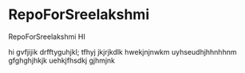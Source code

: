 # RepoForSreelakshmi
RepoForSreelakshmi
HI

hi
gvfjijik
drfftyguhjkl;
tfhyj
jkjrjkdlk
hwekjnjnwkm
uyhseudhjhhnhhnm
gfghghjhkjk
uehkjfhsdkj
gjhmjnk
